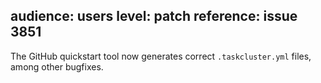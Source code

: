 audience: users
level: patch
reference: issue 3851
---
The GitHub quickstart tool now generates correct `.taskcluster.yml` files, among other bugfixes.

